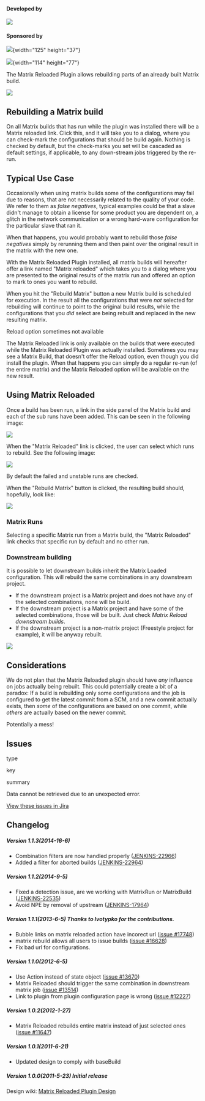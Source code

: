   

  

#### Developed by

![](docs/images/praqmalogo.png)

#### Sponsored by

![](docs/images/compart.png){width="125"
height="37"}

![](docs/images/sony.png){width="114"
height="77"}

The Matrix Reloaded Plugin allows rebuilding parts of an already built
Matrix build.

![](docs/images/matrix-reloaded.jpeg)

## Rebuilding a Matrix build

On all Matrix builds that has run while the plugin was installed there
will be a Matrix reloaded link. Click this, and it will take you to a
dialog, where you can check-mark the configurations that should be build
again. Nothing is checked by default, but the check-marks you set will
be cascaded as default settings, if applicable, to any down-stream jobs
triggered by the re-run.

## Typical Use Case

Occasionally when using matrix builds some of the configurations may
fail due to reasons, that are not necessarily related to the quality of
your code. We refer to them as *false negatives*, typical examples could
be that a slave didn't manage to obtain a license for some product you
are dependent on, a glitch in the network communication or a wrong
hard-ware configuration for the particular slave that ran it.

When that happens, you would probably want to rebuild those *false
negatives* simply by rerunning them and then paint over the original
result in the matrix with the new one.

With the Matrix Reloaded Plugin installed, all matrix builds will
hereafter offer a link named "Matrix reloaded" which takes you to a
dialog where you are presented to the original results of the matrix run
and offered an option to mark to ones you want to rebuild.

When you hit the "Rebuild Matrix" button a new Matrix build is scheduled
for execution. In the result all the configurations that were *not*
selected for rebuilding will continue to point to the original build
results, while the configurations that you *did* select are being
rebuilt and replaced in the new resulting matrix.

Reload option sometimes not available

The Matrix Reloaded link is only available on the builds that were
executed while the Matrix Reloaded Plugin was actually installed.
Sometimes you may see a Matrix Build, that doesn't offer the Reload
option, even though you did install the plugin. When that happens you
can simply do a regular re-run (of the entire matrix) and the Matrix
Reloaded option will be available on the new result.

## Using Matrix Reloaded

Once a build has been run, a link in the side panel of the Matrix build
and each of the sub runs have been added. This can be seen in the
following image:

![](docs/images/mrp-view.png)

When the "Matrix Reloaded" link is clicked, the user can select which
runs to rebuild. See the following image:

![](docs/images/mrp-select.png)

By default the failed and unstable runs are checked.

When the "Rebuild Matrix" button is clicked, the resulting build should,
hopefully, look like:

![](docs/images/mrp-view-success2.png)

### Matrix Runs

Selecting a specific Matrix run from a Matrix build, the "Matrix
Reloaded" link checks that specific run by default and no other run.

### Downstream building

It is possible to let downstream builds inherit the Matrix Loaded
configuration. This will rebuild the same combinations in any downstream
project.

-   If the downstream project is a Matrix project and does not have any
    of the selected combinations, none will be build.
-   If the downstream project is a Matrix project and have some of the
    selected combinations, those will be built. Just check *Matrix
    Reload downstream builds*.
-   If the downstream project is a non-matrix project (Freestyle project
    for example), it will be anyway rebuilt.

![](docs/images/downstream-build.png)

## Considerations

We do not plan that the Matrix Reloaded plugin should have *any*
influence on jobs actually being rebuilt. This could potentially create
a bit of a paradox: If a build is rebuilding only some configurations
and the job is configured to get the latest commit from a SCM, and a new
commit actually exists, then *some* of the configurations are based on
one commit, while *others* are actually based on the newer commit.

Potentially a mess!

## Issues

type

key

summary

Data cannot be retrieved due to an unexpected error.

[View these issues in
Jira](http://issues.jenkins-ci.org/secure/IssueNavigator.jspa?reset=true&jqlQuery=project%20=%20JENKINS%20AND%20status%20in%20%28Open,%20%22In%20Progress%22,%20Reopened%29%20AND%20component%20=%20%27matrix-reloaded%27&src=confmacro)

## Changelog

##### Version 1.1.3(2014-16-6)

-   Combination filters are now handled properly
    ([JENKINS-22966](https://issues.jenkins-ci.org/browse/JENKINS-22966))
-   Added a filter for aborted builds
    ([JENKINS-22964](https://issues.jenkins-ci.org/browse/JENKINS-22964))

##### Version 1.1.2(2014-9-5)

-   Fixed a detection issue, are we working with MatrixRun or
    MatrixBuild
    ([JENKINS-22535](https://issues.jenkins-ci.org/browse/JENKINS-22535))
-   Avoid NPE by removal of upstream
    ([JENKINS-17964](https://issues.jenkins-ci.org/browse/JENKINS-17964))

##### Version 1.1.1(2013-6-5) Thanks to lvotypko for the contributions.

-   Bubble links on matrix reloaded action have incorect url ([issue
    \#17748](https://issues.jenkins-ci.org/browse/JENKINS-17748))
-   matrix rebuild allows all users to issue builds ([issue
    \#16628](https://issues.jenkins-ci.org/browse/JENKINS-16628))
-   Fix bad url for configurations.

##### Version 1.1.0(2012-6-5)

-   Use Action instead of state object ([issue
    \#13670](https://issues.jenkins-ci.org/browse/JENKINS-13670))
-   Matrix Reloaded should trigger the same combination in downstream
    matrix job ([issue
    \#13514](https://issues.jenkins-ci.org/browse/JENKINS-13514))
-   Link to plugin from plugin configuration page is wrong ([issue
    \#12227](https://issues.jenkins-ci.org/browse/JENKINS-12227))

##### Version 1.0.2(2012-1-27)

-   Matrix Reloaded rebuilds entire matrix instead of just selected ones
    ([issue
    \#11647](https://issues.jenkins-ci.org/browse/JENKINS-11647))

##### Version 1.0.1(2011-6-21)

-   Updated design to comply with baseBuild

##### Version 1.0.0(2011-5-23) Initial release

Design wiki: [Matrix Reloaded Plugin
Design](https://wiki.jenkins.io/display/JENKINS/Matrix+Reloaded+Plugin+Design)
